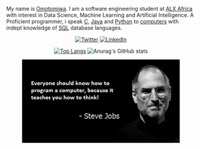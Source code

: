 My name is [Omotomiwa](https://linktr.ee/omotomiwa). I am a software engineering student at [ALX Africa](https://www.alxafrica.com) with interest in Data Science, Machine Learning and Artificial Intelligence. A Proficient programmer, i speak [C](https://www.c.com), [Java](https://www.java.com) and [Python](https://www.python.com) to [computers](https://www.computers.com) with indept knowledge of [SQL](https://www.SQL.com) database languages. <br/>

<div align="center">
<p> 
  <a href="https://twitter.com/i_am_omotomiwa" target="_blank"><img alt="Twitter" src="https://img.shields.io/badge/twitter-%231DA1F2.svg?&style=for-the-badge&logo=twitter&logoColor=white" /></a> 
  <a href="https://www.linkedin.com/in/afonja-omotomiwa-6b80b61b2/" target="_blank"><img alt="LinkedIn" src="https://img.shields.io/badge/linkedin-%230077B5.svg?&style=for-the-badge&logo=linkedin&logoColor=white" /></a> 
</p>
 </div>
 

<!---
omotomiwa26/omotomiwa26 is a ✨ special ✨ repository because its `README.md` (this file) appears on your GitHub profile.
You can click the Preview link to take a look at your changes.
--->
<div align="center">
<p>

[![Top Langs](https://github-readme-stats.vercel.app/api/top-langs/?username=anuraghazra&langs_count=10/?username=omotomiwa26&theme=radical&layout=compact)](https://github.com/omotomiwa26/github-readme-stats)
![Anurag's GitHub stats](https://github-readme-stats.vercel.app/api?username=omotomiwa26&show_icons=true&theme=radical)

</p>
 </div>
 
<div align="center">
<p> 
<img src="https://github.com/omotomiwa26/omotomiwa26/blob/main/143476-steve-jobs-computer-programming-quote.jpg" />
</p>
 </div>
